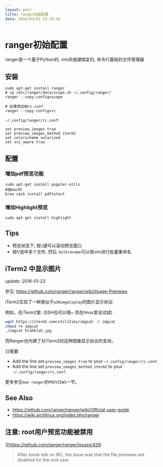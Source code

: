 ```yaml
---
layout: post
title: ranger初始配置
date: 2014/03/01 23:29:54
---
```


# ranger初始配置

ranger是一个基于Python的, vim风格键绑定的, 命令行基础的文件管理器

## 安装
    
    sudo apt-get install ranger
    # cp /etc/ranger/data/scope.sh ~/.config/ranger/
    ranger --copy-config=scope

    # 如果想定制rc.conf
    ranger --copy-config=rc

`~/.config/ranger/rc.conf`:

    set preview_images true
    set preview_images_method iterm2
    set colorscheme solarized
    set vcs_aware true

## 配置

### 增加pdf预览功能
    
    sudo apt-get install poppler-utils
    #或macOS
    brew cask install pdftotext


### 增加Highlight预览
    
    sudo apt-get install highlight

## Tips

  * 预览状态下, 按`i`键可以滚动预览窗口
  * 按V选中多个文件, 然后`:bulkrename`可以用vim进行批量重命名

## iTerm2 中显示图片

*update: 2018-01-23*

参见: <https://github.com/ranger/ranger/wiki/Image-Previews>

iTerm2实现了一种类似于`w3mimgdisplay`的图片显示协议:

例如，在iTerm2里: (SSH也可以哦~ 但在tmux里没试成)

```bash
wget https://iterm2.com/utilities/imgcat -O imgcat
chmod +x imgcat
./imgcat blahblah.jpg
```

而Ranger也内建了对iTerm2的这种图像显示协议的支持。

只需要:

 - Add the line set `preview_images true` to your `~/.config/ranger/rc.conf`.
 - Add the line set `preview_images_method iterm2` to your `~/.config/ranger/rc.conf`.

更多参见`man ranger`的`PREVIEWS`一节。

## See Also 

 - <https://github.com/ranger/ranger/wiki/Official-user-guide>
 - <https://wiki.archlinux.org/index.php/ranger>

## 注意: root用户预览功能被禁用

见<https://github.com/ranger/ranger/issues/429>:

> After some talk on IRC, the issue was that the file previews are disabled for the root user.
